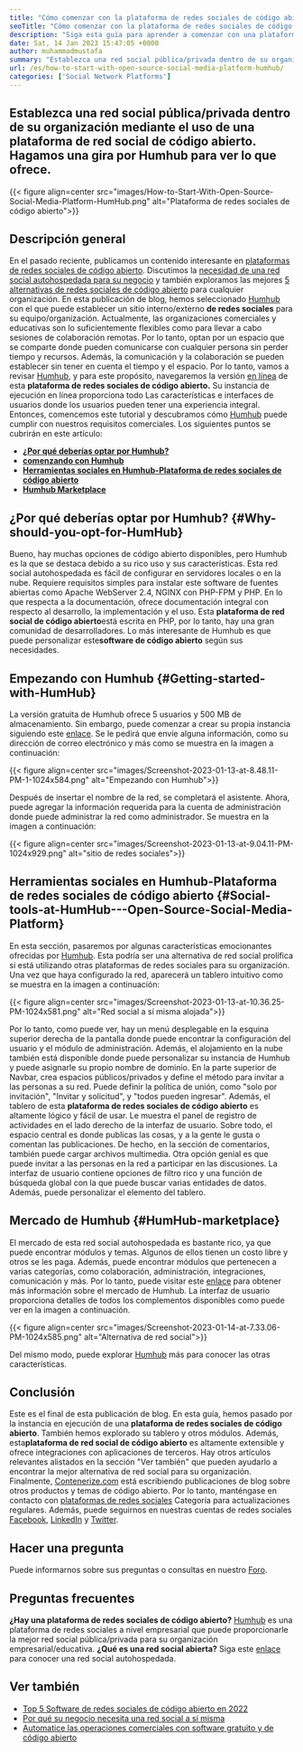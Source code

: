 ```yaml
---
title: "Cómo comenzar con la plataforma de redes sociales de código abierto | Humhub" 
seoTitle: "Cómo comenzar con la plataforma de redes sociales de código abierto | Humhub" 
description: "Siga esta guía para aprender a comenzar con una plataforma de redes sociales de código abierto. Ofrece un rico tablero junto con muchas características de nivel empresarial." 
date: Sat, 14 Jan 2023 15:47:05 +0000
author: muhammadmustafa
summary: "Establezca una red social pública/privada dentro de su organización utilizando una plataforma de red social de código abierto. Hagamos una gira por Humhub para ver lo que ofrece." 
url: /es/how-to-start-with-open-source-social-media-platform-humhub/
categories: ['Social Network Platforms']
---
```


## Establezca una red social pública/privada dentro de su organización mediante el uso de una plataforma de red social de código abierto. Hagamos una gira por Humhub para ver lo que ofrece.

{{< figure align=center src="images/How-to-Start-With-Open-Source-Social-Media-Platform-HumHub.png" alt="Plataforma de redes sociales de código abierto">}}


## Descripción general
En el pasado reciente, publicamos un contenido interesante en [plataformas de redes sociales de código abierto][1]. Discutimos la [necesidad de una red social autohospedada para su negocio][2] y también exploramos las mejores [5 alternativas de redes sociales de código abierto][3] para cualquier organización. En esta publicación de blog, hemos seleccionado [Humhub][4] con el que puede establecer un sitio interno/externo **de redes sociales** para su equipo/organización. Actualmente, las organizaciones comerciales y educativas son lo suficientemente flexibles como para llevar a cabo sesiones de colaboración remotas. Por lo tanto, optan por un espacio que se comparte donde pueden comunicarse con cualquier persona sin perder tiempo y recursos. Además, la comunicación y la colaboración se pueden establecer sin tener en cuenta el tiempo y el espacio.
Por lo tanto, vamos a revisar [Humhub][4], y para este propósito, navegaremos la versión [en línea][5] de esta **plataforma de redes sociales de código abierto.** Su instancia de ejecución en línea proporciona todo Las características e interfaces de usuarios donde los usuarios pueden tener una experiencia integral. Entonces, comencemos este tutorial y descubramos cómo [Humhub][4] puede cumplir con nuestros requisitos comerciales.
Los siguientes puntos se cubrirán en este artículo:
* **[¿Por qué deberías optar por Humhub?][6]** 
* **[comenzando con Humhub][7]** 
* **[Herramientas sociales en Humhub-Plataforma de redes sociales de código abierto][8]** 
* **[Humhub Marketplace][9]** 

## ¿Por qué deberías optar por Humhub? {#Why-should-you-opt-for-HumHub}

Bueno, hay muchas opciones de código abierto disponibles, pero Humhub es la que se destaca debido a su rico uso y sus características. Esta red social autohospedada es fácil de configurar en servidores locales o en la nube. Requiere requisitos simples para instalar este software de fuentes abiertas como Apache WebServer 2.4, NGINX con PHP-FPM y PHP. En lo que respecta a la documentación, ofrece documentación integral con respecto al desarrollo, la implementación y el uso.
Esta **plataforma de red social de código abierto**está escrita en PHP, por lo tanto, hay una gran comunidad de desarrolladores. Lo más interesante de Humhub es que puede personalizar este**software de código abierto** según sus necesidades.

## Empezando con Humhub {#Getting-started-with-HumHub}

La versión gratuita de Humhub ofrece 5 usuarios y 500 MB de almacenamiento. Sin embargo, puede comenzar a crear su propia instancia siguiendo este [enlace][5]. Se le pedirá que envíe alguna información, como su dirección de correo electrónico y más como se muestra en la imagen a continuación:

{{< figure align=center src="images/Screenshot-2023-01-13-at-8.48.11-PM-1-1024x584.png" alt="Empezando con Humhub">}}

Después de insertar el nombre de la red, se completará el asistente. Ahora, puede agregar la información requerida para la cuenta de administración donde puede administrar la red como administrador. Se muestra en la imagen a continuación:

{{< figure align=center src="images/Screenshot-2023-01-13-at-9.04.11-PM-1024x929.png" alt="sitio de redes sociales">}}


## Herramientas sociales en Humhub-Plataforma de redes sociales de código abierto {#Social-tools-at-HumHub---Open-Source-Social-Media-Platform}

En esta sección, pasaremos por algunas características emocionantes ofrecidas por [Humhub][4]. Esta podría ser una alternativa de red social prolífica si está utilizando otras plataformas de redes sociales para su organización.
Una vez que haya configurado la red, aparecerá un tablero intuitivo como se muestra en la imagen a continuación:

{{< figure align=center src="images/Screenshot-2023-01-13-at-10.36.25-PM-1024x581.png" alt="Red social a sí misma alojada">}}

Por lo tanto, como puede ver, hay un menú desplegable en la esquina superior derecha de la pantalla donde puede encontrar la configuración del usuario y el módulo de administración. Además, el alojamiento en la nube también está disponible donde puede personalizar su instancia de Humhub y puede asignarle su propio nombre de dominio. En la parte superior de Navbar, crea espacios públicos/privados y define el método para invitar a las personas a su red. Puede definir la política de unión, como "solo por invitación", "Invitar y solicitud", y "todos pueden ingresar".
Además, el tablero de esta **plataforma de redes sociales de código abierto** es altamente lógico y fácil de usar. Le muestra el panel de registro de actividades en el lado derecho de la interfaz de usuario. Sobre todo, el espacio central es donde publicas las cosas, y a la gente le gusta o comentan las publicaciones. De hecho, en la sección de comentarios, también puede cargar archivos multimedia. Otra opción genial es que puede invitar a las personas en la red a participar en las discusiones. La interfaz de usuario contiene opciones de filtro rico y una función de búsqueda global con la que puede buscar varias entidades de datos. Además, puede personalizar el elemento del tablero.

## Mercado de Humhub {#HumHub-marketplace}

El mercado de esta red social autohospedada es bastante rico, ya que puede encontrar módulos y temas. Algunos de ellos tienen un costo libre y otros se les paga. Además, puede encontrar módulos que pertenecen a varias categorías, como colaboración, administración, integraciones, comunicación y más. Por lo tanto, puede visitar este [enlace][10] para obtener más información sobre el mercado de Humhub.
La interfaz de usuario proporciona detalles de todos los complementos disponibles como puede ver en la imagen a continuación.

{{< figure align=center src="images/Screenshot-2023-01-14-at-7.33.06-PM-1024x585.png" alt="Alternativa de red social">}}

Del mismo modo, puede explorar [Humhub][4] más para conocer las otras características.

## Conclusión
Este es el final de esta publicación de blog. En esta guía, hemos pasado por la instancia en ejecución de una **plataforma de redes sociales de código abierto**. También hemos explorado su tablero y otros módulos. Además, esta**plataforma de red social de código abierto** es altamente extensible y ofrece integraciones con aplicaciones de terceros. Hay otros artículos relevantes alistados en la sección "Ver también" que pueden ayudarlo a encontrar la mejor alternativa de red social para su organización.
Finalmente, [Contenerize.com][11] está escribiendo publicaciones de blog sobre otros productos y temas de código abierto. Por lo tanto, manténgase en contacto con [][12][plataformas de redes sociales][1] Categoría para actualizaciones regulares. Además, puede seguirnos en nuestras cuentas de redes sociales [Facebook][13], [LinkedIn][14] y [Twitter][15].

## Hacer una pregunta
Puede informarnos sobre sus preguntas o consultas en nuestro [Foro][16].

## Preguntas frecuentes
**¿Hay una plataforma de redes sociales de código abierto?** 
[Humhub][4] es una plataforma de redes sociales a nivel empresarial que puede proporcionarle la mejor red social pública/privada para su organización empresarial/educativa.
**¿Qué es una red social abierta?** 
Siga este [enlace][6] para conocer una red social autohospedada.

## Ver también
  * [Top 5 Software de redes sociales de código abierto en 2022][3]
  * [Por qué su negocio necesita una red social a sí misma][17]
  * [Automatice las operaciones comerciales con software gratuito y de código abierto][18]



[1]: https://products.containerize.com/social-network-platforms/
[2]: https://blog.containerize.com/social-network-platforms/why-your-business-needs-a-self-hosted-social-network/
[3]: https://blog.containerize.com/social-network-platforms/top-5-open-source-social-networking-software-in-2022/
[4]: https://products.containerize.com/social-network-platforms/humhub/
[5]: https://saas.humhub.com/en/create
[6]: #Why-should-you-opt-for-HumHub
[7]: #Getting-started-with-HumHub
[8]: #Social-tools-at-HumHub---Open-Source-Social-Media-Platform
[9]: #HumHub-marketplace
[10]: https://marketplace.humhub.com/
[11]: https://www.containerize.com/
[12]: https://products.containerize.com/marketing-automation/
[13]: https://web.facebook.com/containerize
[14]: https://www.linkedin.com/company/containerize/
[15]: https://twitter.com/containerize_co
[16]: https://forum.containerize.com/
[17]: //blog.containerize.com/2021/10/07/why-your-business-needs-a-self-hosted-social-network/
[18]: https://blog.containerize.com/blogging/automate-business-operations-using-open-source-software/
